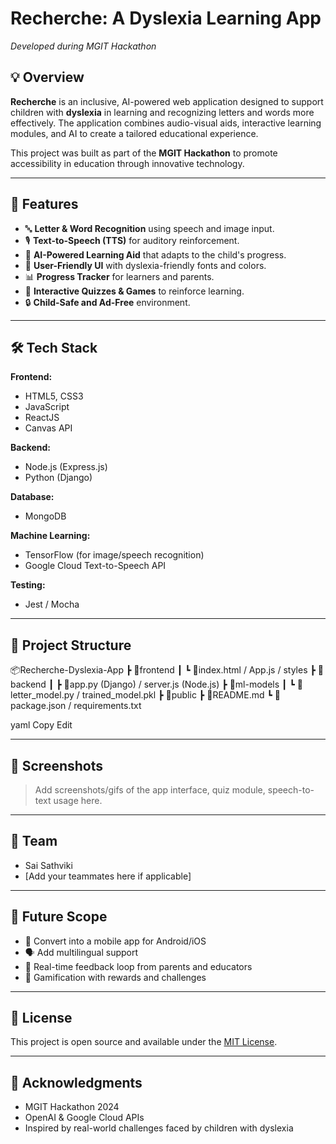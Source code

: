 # Recherche: A Dyslexia Learning App  
_Developed during MGIT Hackathon_

## 💡 Overview

**Recherche** is an inclusive, AI-powered web application designed to support children with **dyslexia** in learning and recognizing letters and words more effectively. The application combines audio-visual aids, interactive learning modules, and AI to create a tailored educational experience.

This project was built as part of the **MGIT Hackathon** to promote accessibility in education through innovative technology.

---

## 🚀 Features

- 🔤 **Letter & Word Recognition** using speech and image input.
- 🎙️ **Text-to-Speech (TTS)** for auditory reinforcement.
- 🧠 **AI-Powered Learning Aid** that adapts to the child's progress.
- 🎨 **User-Friendly UI** with dyslexia-friendly fonts and colors.
- 📊 **Progress Tracker** for learners and parents.
- 🧩 **Interactive Quizzes & Games** to reinforce learning.
- 🔒 **Child-Safe and Ad-Free** environment.

---

## 🛠️ Tech Stack

**Frontend:**
- HTML5, CSS3
- JavaScript
- ReactJS
- Canvas API

**Backend:**
- Node.js (Express.js)
- Python (Django)

**Database:**
- MongoDB

**Machine Learning:**
- TensorFlow (for image/speech recognition)
- Google Cloud Text-to-Speech API

**Testing:**
- Jest / Mocha

---

## 📁 Project Structure

📦Recherche-Dyslexia-App
┣ 📂frontend
┃ ┗ 📜index.html / App.js / styles
┣ 📂backend
┃ ┣ 📜app.py (Django) / server.js (Node.js)
┣ 📂ml-models
┃ ┗ 📜letter_model.py / trained_model.pkl
┣ 📂public
┣ 📜README.md
┗ 📜package.json / requirements.txt

yaml
Copy
Edit

---

## 📸 Screenshots

> Add screenshots/gifs of the app interface, quiz module, speech-to-text usage here.

---

## 👥 Team

- Sai Sathviki
- [Add your teammates here if applicable]

---

## 📌 Future Scope

- 📱 Convert into a mobile app for Android/iOS
- 🗣️ Add multilingual support
- 🔁 Real-time feedback loop from parents and educators
- 🎯 Gamification with rewards and challenges

---

## 📃 License

This project is open source and available under the [MIT License](LICENSE).

---

## 🙌 Acknowledgments

- MGIT Hackathon 2024
- OpenAI & Google Cloud APIs
- Inspired by real-world challenges faced by children with dyslexia